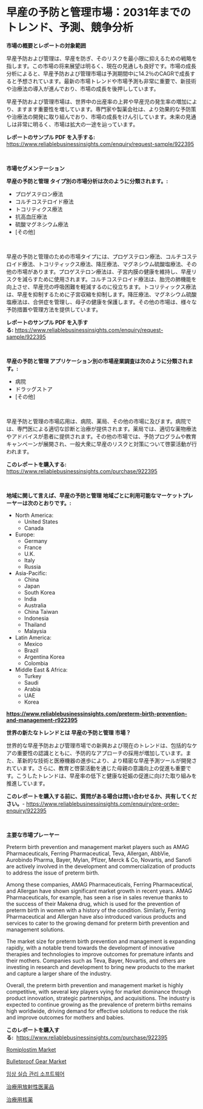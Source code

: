 <p><h1>早産の予防と管理市場：2031年までのトレンド、予測、競争分析</h1></p><p><strong>市場の概要とレポートの対象範囲</strong></p>
<p><p>早産予防および管理は、早産を防ぎ、そのリスクを最小限に抑えるための戦略を指します。この市場の将来展望は明るく、現在の見通しも良好です。市場の成長分析によると、早産予防および管理市場は予測期間中に14.2％のCAGRで成長すると予想されています。最新の市場トレンドや市場予測も非常に重要で、新技術や治療法の導入が進んでおり、市場の成長を後押ししています。</p><p>早産予防および管理市場は、世界中の出産率の上昇や早産児の発生率の増加により、ますます重要性を増しています。専門家や製薬会社は、より効果的な予防策や治療法の開発に取り組んでおり、市場の成長をけん引しています。未来の見通しは非常に明るく、市場は拡大の一途を辿っています。</p></p>
<p><strong>レポートのサンプル PDF を入手する:</strong> <a href="https://www.reliablebusinessinsights.com/enquiry/request-sample/922395">https://www.reliablebusinessinsights.com/enquiry/request-sample/922395</a></p>
<p>&nbsp;</p>
<p><strong>市場セグメンテーション</strong></p>
<p><strong>早産の予防と管理 タイプ別の市場分析は次のように分類されます。:</strong></p>
<p><ul><li>プロゲステロン療法</li><li>コルチコステロイド療法</li><li>トコリティクス療法</li><li>抗高血圧療法</li><li>硫酸マグネシウム療法</li><li>[その他]</li></ul></p>
<p>&nbsp;</p>
<p><p>早産の予防と管理のための市場タイプには、プロゲステロン療法、コルチコステロイド療法、トコリティックス療法、降圧療法、マグネシウム硫酸塩療法、その他の市場があります。プロゲステロン療法は、子宮内膜の健康を維持し、早産リスクを減らすために使用されます。コルチコステロイド療法は、胎児の肺機能を向上させ、早産児の呼吸困難を軽減するのに役立ちます。トコリティックス療法は、早産を抑制するために子宮収縮を抑制します。降圧療法、マグネシウム硫酸塩療法は、合併症を管理し、母子の健康を保護します。その他の市場は、様々な予防措置や管理方法を提供しています。</p></p>
<p><strong>レポートのサンプル PDF を入手する:</strong>&nbsp;<a href="https://www.reliablebusinessinsights.com/enquiry/request-sample/922395">https://www.reliablebusinessinsights.com/enquiry/request-sample/922395</a></p>
<p>&nbsp;</p>
<p><strong> 早産の予防と管理 アプリケーション別の市場産業調査は次のように分類されます。:</strong></p>
<p><ul><li>病院</li><li>ドラッグストア</li><li>[その他]</li></ul></p>
<p>&nbsp;</p>
<p><p>早産予防と管理の市場応用は、病院、薬局、その他の市場に及びます。病院では、専門医による適切な診断と治療が提供されます。薬局では、適切な薬物療法やアドバイスが患者に提供されます。その他の市場では、予防プログラムや教育キャンペーンが展開され、一般大衆に早産のリスクと対策について啓蒙活動が行われます。</p></p>
<p><strong>このレポートを購入する:</strong>&nbsp; <a href="https://www.reliablebusinessinsights.com/purchase/922395">https://www.reliablebusinessinsights.com/purchase/922395</a></p>
<p>&nbsp;</p>
<p><strong>地域に関して言えば、早産の予防と管理 地域ごとに利用可能なマーケットプレーヤーは次のとおりです。:</strong></p>
<p><ul>
    <li>
        North America:
        <ul>
            <li>United States</li>
            <li>Canada</li>
        </ul>
    </li>
    <li>
        Europe:
        <ul>
            <li>Germany</li>
            <li>France</li>
            <li>U.K.</li>
            <li>Italy</li>
            <li>Russia</li>
        </ul>
    </li>
    <li>
        Asia-Pacific:
        <ul>
            <li>China</li>
            <li>Japan</li>
            <li>South Korea</li>
            <li>India</li>
            <li>Australia</li>
            <li>China Taiwan</li>
            <li>Indonesia</li>
            <li>Thailand</li>
            <li>Malaysia</li>
        </ul>
    </li>
    <li>
        Latin America:
        <ul>
            <li>Mexico</li>
            <li>Brazil</li>
            <li>Argentina Korea</li>
            <li>Colombia</li>
        </ul>
    </li>
    <li>
        Middle East & Africa:
        <ul>
            <li>Turkey</li>
            <li>Saudi</li>
            <li>Arabia</li>
            <li>UAE</li>
            <li>Korea</li>
        </ul>
    </li>
    </ul></p>
<p><strong><a href="https://www.reliablebusinessinsights.com/preterm-birth-prevention-and-management-r922395">https://www.reliablebusinessinsights.com/preterm-birth-prevention-and-management-r922395</a></strong>&nbsp;</p>
<p><strong>世界の新たなトレンドとは 早産の予防と管理 市場？</strong></p>
<p><p>世界的な早産予防および管理市場での新興および現在のトレンドは、包括的なケアの重要性の認識とともに、予防的なアプローチの採用が増加しています。また、革新的な技術と医療機器の進歩により、より精密な早産予測ツールが開発されています。さらに、教育と啓蒙活動を通じた母親の意識向上の促進も重要です。こうしたトレンドは、早産率の低下と健康な妊娠の促進に向けた取り組みを推進しています。</p></p>
<p><strong>このレポートを購入する前に、質問がある場合は問い合わせるか、共有してください。</strong>- <a href="https://www.reliablebusinessinsights.com/enquiry/pre-order-enquiry/922395">https://www.reliablebusinessinsights.com/enquiry/pre-order-enquiry/922395</a></p>
<p>&nbsp;</p>
<p><strong>主要な市場プレーヤー</strong></p>
<p><p>Preterm birth prevention and management market players such as AMAG Pharmaceuticals, Ferring Pharmaceutical, Teva, Allergan, AbbVie, Aurobindo Pharma, Bayer, Mylan, Pfizer, Merck & Co, Novartis, and Sanofi are actively involved in the development and commercialization of products to address the issue of preterm birth.</p><p>Among these companies, AMAG Pharmaceuticals, Ferring Pharmaceutical, and Allergan have shown significant market growth in recent years. AMAG Pharmaceuticals, for example, has seen a rise in sales revenue thanks to the success of their Makena drug, which is used for the prevention of preterm birth in women with a history of the condition. Similarly, Ferring Pharmaceutical and Allergan have also introduced various products and services to cater to the growing demand for preterm birth prevention and management solutions.</p><p>The market size for preterm birth prevention and management is expanding rapidly, with a notable trend towards the development of innovative therapies and technologies to improve outcomes for premature infants and their mothers. Companies such as Teva, Bayer, Novartis, and others are investing in research and development to bring new products to the market and capture a larger share of the industry.</p><p>Overall, the preterm birth prevention and management market is highly competitive, with several key players vying for market dominance through product innovation, strategic partnerships, and acquisitions. The industry is expected to continue growing as the prevalence of preterm births remains high worldwide, driving demand for effective solutions to reduce the risk and improve outcomes for mothers and babies.</p></p>
<p><strong>このレポートを購入する:</strong>&nbsp;&nbsp;<a href="https://www.reliablebusinessinsights.com/purchase/922395">https://www.reliablebusinessinsights.com/purchase/922395</a></p>
<p><p><a href="https://github.com/seekum/Market-Research-Report-List-2/blob/main/romiplostim-market.md">Romiplostim Market</a></p><p><a href="https://issuu.com/reportprime-2/docs/bulletproof-gear-market-size-2030.pptx">Bulletproof Gear Market</a></p><p><a href="https://github.com/durgin521/Market-Research-Report-List-1/blob/main/185422775198.md">임상 실습 관리 소프트웨어</a></p><p><a href="https://github.com/RudyBoyer2017/Market-Research-Report-List-1/blob/main/310048280810.md">治療用放射性医薬品</a></p><p><a href="https://github.com/MosesSpinka1914/Market-Research-Report-List-1/blob/main/110212580809.md">治療用核薬</a></p></p>